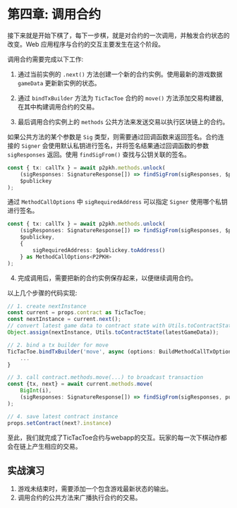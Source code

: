 # 第四章: 调用合约

接下来就是开始下棋了，每下一步棋，就是对合约的一次调用，并触发合约状态的改变。Web 应用程序与合约的交互主要发生在这个阶段。

调用合约需要完成以下工作:

1. 通过当前实例的 `.next()` 方法创建一个新的合约实例。使用最新的游戏数据 `gameData` 更新新实例的状态。

2. 通过 `bindTxBuilder` 方法为 `TicTacToe` 合约的 `move()` 方法添加交易构建器,  在其中构建调用合约的交易。

3. 最后调用合约实例上的 `methods` 公共方法来发送交易以执行区块链上的合约。

如果公共方法的某个参数是 `Sig` 类型，则需要通过回调函数来返回签名。合约连接的 `Signer` 会使用默认私钥进行签名，并将签名结果通过回调函数的参数 `sigResponses` 返回。使用 `findSigFrom()` 查找与公钥关联的签名。

```ts
const { tx: callTx } = await p2pkh.methods.unlock(
    (sigResponses: SignatureResponse[]) => findSigFrom(sigResponses, $publickey),
    $publickey
);
```

通过 `MethodCallOptions` 中 `sigRequiredAddress` 可以指定 `Signer` 使用哪个私钥进行签名。

```ts
const { tx: callTx } = await p2pkh.methods.unlock(
    (sigResponses: SignatureResponse[]) => findSigFrom(sigResponses, $publickey),
    $publickey,
    {
        sigRequiredAddress: $publickey.toAddress()
    } as MethodCallOptions<P2PKH>
);
```


4. 完成调用后，需要把新的合约实例保存起来，以便继续调用合约。

以上几个步骤的代码实现:

```ts
// 1. create nextInstance
const current = props.contract as TicTacToe;
const nextInstance = current.next();
// convert latest game data to contract state with Utils.toContractState and update nextInstance state
Object.assign(nextInstance, Utils.toContractState(latestGameData));

// 2. bind a tx builder for move
TicTacToe.bindTxBuilder('move', async (options: BuildMethodCallTxOptions<SmartContract>, n: bigint, sig: Sig) => {
    ...
}

// 3. call contract.methods.move(...) to broadcast transaction
const {tx, next} = await current.methods.move(
    BigInt(i),
    (sigResponses: SignatureResponse[]) => findSigFrom(sigResponses, publickey)
);

// 4. save latest contract instance
props.setContract(next?.instance)
```

至此，我们就完成了TicTacToe合约与webapp的交互。玩家的每一次下棋动作都会在链上产生相应的交易。

## 实战演习

1. 游戏未结束时，需要添加一个包含游戏最新状态的输出。
2. 调用合约的公共方法来广播执行合约的交易。
